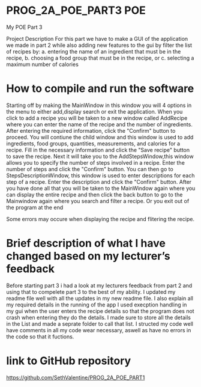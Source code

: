 # PROG_2A_POE_PART3 POE
My POE
Part 3

Project Description
For this part we have to make a GUI of the application we made in part 2 while also adding new features to the gui by filter the list of recipes by:
a. entering the name of an ingredient that must be in the recipe,
b. choosing a food group that must be in the recipe, or
c. selecting a maximum number of calories

# How to compile and run the software
Starting off by making the MainWindow in this window you will 4 options in the menu to either add,display search or exit the application.
When you click to add a recipe you will be taken to a new window called AddRecipe where you can enter the name of the recipe and the number of ingredients. After entering the required information, click the "Confirm" button to proceed.
You will contiune the child window and this window is used to add ingredients, food groups, quantities, measurements, and calories for a recipe. Fill in the necessary information and click the "Save recipe" button to save the recipe.
Next it will take you to the AddStepsWindow,this window allows you to specify the number of steps involved in a recipe. Enter the number of steps and click the "Confirm" button. 
You can then go to StepsDescriptionWindow, this window is used to enter descriptions for each step of a recipe. Enter the description and click the "Confirm" button.
After you have done all that you will be taken to the MainWindow again where you can display the entire recipe and then click the back button to go to the Mainwindow again where you search and filter a recipe.
Or you exit out of the program at the end

Some errors may occure when displaying the recipe and flitering the recipe.

# Brief description of what I have changed based on my lecturer’s feedback
Before starting part 3 i had a look  at my lecturers feedback from part 2 and using that to compelete part 3 to the best of my ability.
I updated my readme file well with all the updates in my new readme file. I also explain all my required details in the running of the app
I used execption handling in my gui when the user enters the recipe details so that the program does not crash when entering they do the details.
I made sure to store all the details in the List and made a seprate folder to call that list.
I structed my code well have comments in all my code wear necessary, aswell as have no errors in the code so that it fuctions.

# link to GitHub repository
https://github.com/SethValentine/PROG_2A_POE_PART1

